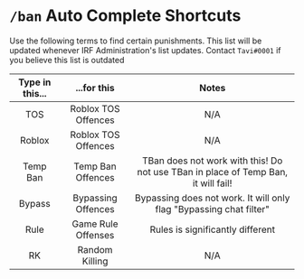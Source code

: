 # `/ban` Auto Complete Shortcuts #
Use the following terms to find certain punishments. This list will be updated whenever IRF Administration's list updates. Contact `Tavi#0001` if you believe this list is outdated

|Type in this...|...for this|Notes|
|:-:|:-:|:-:|
|TOS|Roblox TOS Offences|N/A|
|Roblox|Roblox TOS Offences|N/A|
|Temp Ban|Temp Ban Offences|TBan does not work with this! Do not use TBan in place of Temp Ban, it will fail!|
|Bypass|Bypassing Offences|Bypassing does not work. It will only flag "Bypassing chat filter"|
|Rule|Game Rule Offenses|Rules is significantly different|
|RK|Random Killing|N/A|
